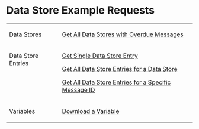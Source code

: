 <!-- loioe88d7d2372ec4276b5613cf960bbd587 -->

# Data Store Example Requests

 




<table>
<tr>
<td valign="top">

Data Stores



</td>
<td valign="top">

 [Get All Data Stores with Overdue Messages](get-all-data-stores-with-overdue-messages-5173f5c.md) 



</td>
</tr>
<tr>
<td valign="top">

Data Store Entries



</td>
<td valign="top">

[Get Single Data Store Entry](get-single-data-store-entry-8b86912.md)

[Get All Data Store Entries for a Data Store](get-all-data-store-entries-for-a-data-store-acbef52.md)

[Get All Data Store Entries for a Specific Message ID](get-all-data-store-entries-for-a-specific-message-id-7de679d.md)



</td>
</tr>
<tr>
<td valign="top">

Variables



</td>
<td valign="top">

 [Download a Variable](download-a-variable-94e6799.md) 



</td>
</tr>
</table>

